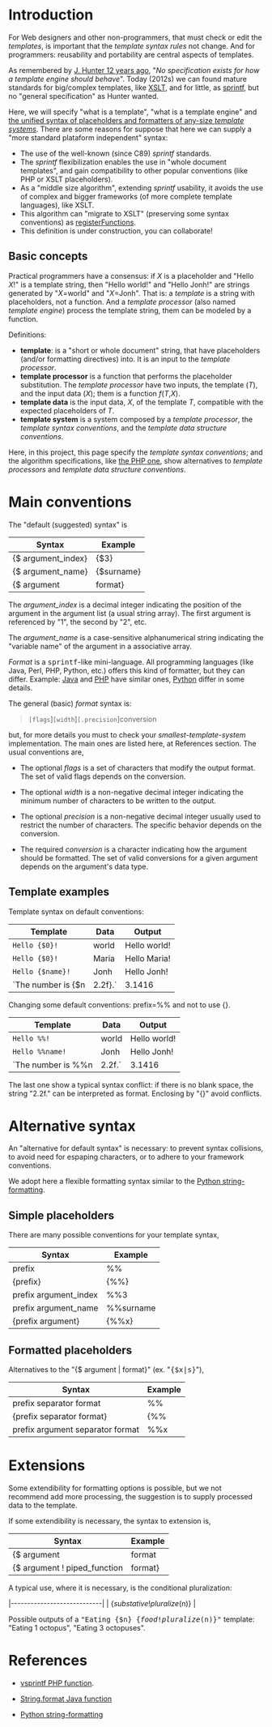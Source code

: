 # Introduction #
For Web designers and other non-programmers, that must check or edit the _templates_, is important that the _template syntax rules_ not change. And for programmers: reusability and portability are central aspects of templates.

As remembered by [J. Hunter 12 years ago](http://www.servlets.com/soapbox/problems-jsp.html), "<i>No specification exists for how a template engine should behave</i>". Today (2012s) we can found mature standards for big/complex templates, like [XSLT](http://www.w3.org/TR/xslt), and for little, as [sprintf](http://en.wikipedia.org/wiki/Printf_format_string), but no "general specification" as Hunter wanted.

Here, we will specify "what is a template", "what is a template engine" and <u>the unified syntax of placeholders and formatters of any-size <i>template systems</i></u>.
There are some reasons for suppose that here we can supply a "more standard plataform independent" syntax:
  * The use of the well-known (since C89) _sprintf_ standards.
  * The  _sprintf_  flexibilization enables the use in  "whole document templates", and gain compatibility to other popular conventions (like PHP or XSLT placeholders).
  * As a "middle size algorithm", extending _sprintf_ usability, it avoids the use of complex and bigger frameworks (of more complete template languages), like XSLT.
  * This algorithm can "migrate to XSLT" (preserving some syntax conventions) as [registerFunctions](http://php.net/manual/en/xsltprocessor.registerphpfunctions.php).
  * This definition is under construction, you can collaborate!

## Basic concepts ##
Practical programmers have a consensus: if <i>X</i> is a placeholder and "Hello <i>X</i>!" is a template string, then "Hello world!" and "Hello Jonh!" are strings generated by "<i>X</i>=world" and "<i>X</i>=Jonh".
That is: a <i>template</i> is a string with placeholders, not a function. And a <i>template processor</i> (also named <i>template engine</i>) process the template string, them can be modeled by a function.

Definitions:
  * **template**: is a "short or whole document" string, that have placeholders (and/or formatting directives) into. It is an input to the _template processor_.
  * **template processor** is a function that performs the placeholder substitution. The _template processor_ have two inputs, the template (_T_), and the input data (_X_); them is a function _f_(_T_,_X_).
  * **template data** is the input data, _X_, of the template _T_, compatible with the expected placeholders of _T_.
  * **template system** is a system composed by a _template processor_,  the _template syntax conventions_, and the _template data structure conventions_.

Here, in this project, this page specify the _template syntax conventions_; and the algorithm specifications, like [the PHP one](PHP.md),  show alternatives to _template processors_ and  _template data structure conventions_.

# Main conventions #
The "default (suggested) syntax" is

| **Syntax** | **Example** |
|-----------|------------|
| {$ argument\_index}| {$3} |
| {$ argument\_name}| {$surname} |
| {$ argument | format}| {$n|2d} |

The <i>argument_index</i> is a decimal integer indicating the position of the argument in the argument list (a usual string array). The first argument is referenced by "1", the second by "2", etc.

The <i>argument_name</i> is a case-sensitive alphanumerical string indicating the "variable name" of the argument in a associative array.

_Format_ is a <tt>sprintf</tt>-like mini-language. All programming languages (like Java, Perl, PHP, Python, etc.) offers this kind of formatter, but they can differ. Example: [Java](http://docs.oracle.com/javase/1.5.0/docs/api/java/util/Formatter.html#syntax) and [PHP](http://www.php.net/manual/en/function.sprintf.php) have similar ones, [Python](http://docs.python.org/library/string.html#formatstrings) differ in some details.

The general (basic) _format_ syntax is:

> `[flags`]`[width`]`[.precision`]conversion

but, for more details you must to check your _smallest-template-system_ implementation. The main ones are listed here, at References section.
The usual conventions are,

  * The optional _flags_ is a set of characters that modify the output format. The set of valid flags depends on the conversion.

  * The optional _width_ is a non-negative decimal integer indicating the minimum number of characters to be written to the output.

  * The optional _precision_ is a non-negative decimal integer usually used to restrict the number of characters. The specific behavior depends on the conversion.

  * The required _conversion_ is a character indicating how the argument should be formatted. The set of valid conversions for a given argument depends on the argument's data type.


## Template examples ##

Template syntax on default conventions:

| **Template**    | **Data** |  **Output** |
|----------------|---------|------------|
| `Hello {$0}!` | world | Hello world!|
| `Hello {$0}!` | Maria | Hello Maria!|
| `Hello {$name}!` | Jonh | Hello Jonh!|
| `The number is {$n|2.2f}.` | 3.1416 | The number is 3.14. |

Changing some default conventions: prefix=%% and not to use {}.

| **Template**    | **Data** |  **Output** |
|----------------|---------|------------|
| `Hello %%!` | world | Hello world!|
| `Hello %%name!` | Jonh | Hello Jonh!|
| `The number is %%n|2.2f.` | 3.1416 | The number is 3.14. |

The last one show a typical syntax conflict: if there is no blank space, the string  "2.2f." can be interpreted as format. Enclosing by "{}" avoid conflicts.

# Alternative syntax #
An "alternative for default syntax" is necessary:  to prevent syntax collisions, to avoid need for espaping characters,  or to adhere to your framework conventions.

We adopt here a flexible formatting syntax similar to the [Python string-formatting](http://docs.python.org/library/stdtypes.html#string-formatting).

## Simple placeholders ##
There are many possible conventions for your template syntax,

| **Syntax** | **Example** |
|-----------|------------|
| prefix| %% |
| {prefix}| {%%} |
| prefix argument\_index| %%3 |
| prefix argument\_name| %%surname |
| {prefix argument} | {%%x} |

## Formatted placeholders ##

Alternatives to the "{$ argument | format}" (ex. "<tt>{$x|s}</tt>"),

| **Syntax** | **Example** |
|-----------|------------|
| prefix separator format| %%|s |
| {prefix separator format}| {%%|s} |
| prefix argument separator format| %%x|s |

# Extensions #
Some extendibility for formatting options is possible, but we not recommend add more processing, the suggestion is to supply processed data to the template.

If some extendibility is necessary, the syntax to extension is,

| **Syntax** | **Example** |
|-----------|------------|
| {$ argument | format | piped\_function}| {$n|2d|render} |
| {$ argument ! piped\_function | format}| {$n!transform|2d} |

A typical use, where it is necessary, is the conditional pluralization:


|----------------------------|
| {$substative!pluralize($n)} |


Possible outputs of a <tt>"Eating {$n} {$food!pluralize($n)}"</tt> template: "Eating 1 octopus", "Eating 3 octopuses".

# References #

  * [vsprintf PHP function](http://www.php.net/manual/en/function.vsprintf.php).

  * [String.format Java function](http://docs.oracle.com/javase/1.5.0/docs/api/java/util/Formatter.html#syntax)

  * [Python string-formatting](http://docs.python.org/library/stdtypes.html#string-formatting)
